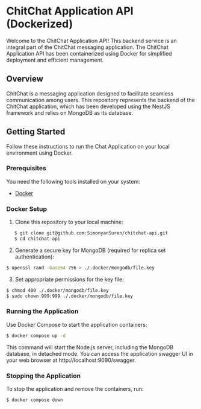 # ChitChat Application API (Dockerized)

Welcome to the ChitChat Application API! This backend service is an integral part of the ChitChat messaging application. The ChitChat Application API has been containerized using Docker for simplified deployment and efficient management.

## Overview

ChitChat is a messaging application designed to facilitate seamless communication among users. This repository represents the backend of the ChitChat application, which has been developed using the NestJS framework and relies on MongoDB as its database.

## Getting Started

Follow these instructions to run the Chat Application on your local environment using Docker.

### Prerequisites

You need the following tools installed on your system:

- [Docker](https://www.docker.com/get-started)

### Docker Setup

1. Clone this repository to your local machine:

```bash
   $ git clone git@github.com:SimonyanSuren/chitchat-api.git
   $ cd chitchat-api
```

2. Generate a secure key for MongoDB (required for replica set authentication):

```bash
$ openssl rand -base64 756 > ./.docker/mongodb/file.key
```

3. Set appropriate permissions for the key file:

```bash
$ chmod 400 ./.docker/mongodb/file.key
$ sudo chown 999:999 ./.docker/mongodb/file.key
```

### Running the Application

Use Docker Compose to start the application containers:

```bash
$ docker compose up -d
```

This command will start the Node.js server, including the MongoDB database, in detached mode. You can access the application swagger UI in your web browser at http://localhost:9090/swagger.

### Stopping the Application

To stop the application and remove the containers, run:

```bash
$ docker compose down
```
